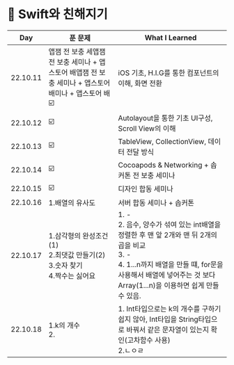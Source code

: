 # 🍎 Swift와 친해지기
| Day |  푼 문제  | What I Learned |
| ------ | ---- |----------- |
| 22.10.11 | 앱잼 전 보충 세앱잼 전 보충 세미나 + 앱스토어 배앱잼 전 보충 세미나 + 앱스토어 배미나 + 앱스토어 배☑️ | iOS 기초, H.I.G를 통한 컴포넌트의 이해, 화면 전환 |
| 22.10.12 | ☑️ | Autolayout을 통한 기초 UI구성, Scroll View의 이해 |
| 22.10.13 | ☑️ | TableView, CollectionView, 데이터 전달 방식 |
| 22.10.14 | ☑️ | Cocoapods & Networking + 솝커톤 전 보충 세미나 |
| 22.10.15 | ☑️ |디자인 합동 세미나 |
| 22.10.16 | 1.배열의 유사도 |서버 합동 세미나 + 솝커톤  |
| 22.10.17 | 1.삼각형의 완성조건(1) <br/> 2.최댓값 만들기(2) <br/> 3.숫자 찾기 <br/>4.짝수는 싫어요 | 1. - <br/> 2. 음수, 양수가 섞여 있는 int배열을 정렬한 후 맨 앞 2개와 맨 뒤 2개의 곱을 비교 <br/> 3. - <br/>4. 1...n까지 배열을 만들 떄, for문을 사용해서 배열에 넣어주는 것 보다 Array(1...n)을 이용하면 쉽게 만들 수 있음. |
| 22.10.18 | 1.k의 개수 <br/> 2.   | 1. Int타입으로는 k의 개수를 구하기 쉽지 않아, Int타입을 String타입으로 바꿔서 같은 문자열이 있는지 확인(고차함수 사용) <br/> 2.ㄴㅇㄹ
